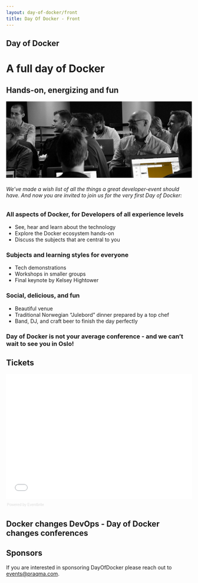 ```yaml
---
layout: day-of-docker/front
title: Day Of Docker - Front
---
```


## Day of Docker

# A full day of Docker

## Hands-on, energizing and fun

![Day of Docker](/day-of-docker-osl15/images/workshop-black-white.png)

###### We’ve made a wish list of all the things a great developer-event should have. And now you are invited to join us for the very first Day of Docker:

### All aspects of Docker, for Developers of all experience levels

* See, hear and learn about the technology
* Explore the Docker ecosystem hands-on
* Discuss the subjects that are central to you

### Subjects and learning styles for everyone

* Tech demonstrations
* Workshops in smaller groups
* Final keynote by Kelsey Hightower

### Social, delicious, and fun

* Beautiful venue
* Traditional Norwegian “Julebord” dinner prepared by a top chef
* Band, DJ, and craft beer to finish the day perfectly

### Day of Docker is not your average conference - and we can’t wait to see you in Oslo!


## Tickets
<div style="width:100%; text-align:left;" ><iframe  src="//eventbrite.com/tickets-external?eid=18551159016&ref=etckt" frameborder="0" height="339" width="100%" vspace="0" hspace="0" marginheight="5" marginwidth="5" scrolling="auto" allowtransparency="true"></iframe><div style="font-family:Helvetica, Arial; font-size:10px; padding:5px 0 5px; margin:2px; width:100%; text-align:left;" ><a class="powered-by-eb" style="color: #dddddd; text-decoration: none;" target="_blank" href="http://www.eventbrite.com/r/etckt">Powered by Eventbrite</a></div></div>

## Docker changes DevOps  - Day of Docker changes conferences

## Sponsors
If you are interested in sponsoring DayOfDocker please reach out to [events@praqma.com](events@praqma.com).
